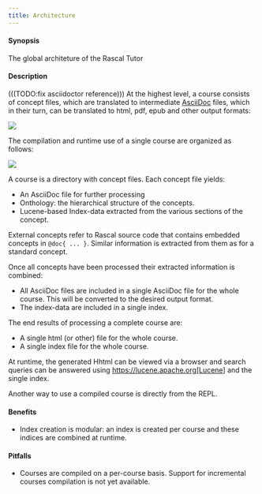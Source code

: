```yaml
---
title: Architecture
---
```


#### Synopsis

The global architeture of the Rascal Tutor

#### Description

(((TODO:fix asciidoctor reference)))
At the highest level, a course consists of concept files, which are translated to intermediate 
[AsciiDoc](http://asciidoctor.org) files,
which in their turn, can be translated to html, pdf, epub and other output formats:

![]((Global.png))

The compilation and runtime use of a single course are organized as follows:

![]((CompileUse.png))

A course is a directory with concept files. Each concept file yields:

* An AsciiDoc file for further processing
* Onthology: the hierarchical structure of the concepts.
* Lucene-based Index-data extracted from the various sections of the concept.

External concepts refer to Rascal source code that contains embedded concepts in `@doc{ ... }`.
Similar information is extracted from them as for a standard concept.

Once all concepts have been processed their extracted information is combined:

* All AsciiDoc files are included in a single AsciiDoc file for the whole course. 
  This will be converted to the desired output format.
* The index-data are included in a single index.

The end results of processing a complete course are:

* A single html (or other) file for the whole course.
* A single index file for the whole course.

At runtime, the generated Hhtml can be viewed via a browser and search queries
can be answered using https://lucene.apache.org[Lucene] and the single index.

Another way to use a compiled course is directly from the REPL.

#### Benefits

* Index creation is modular: an index is created per course and these indices are combined at runtime.

#### Pitfalls

* Courses are compiled on a per-course basis. 
  Support for incremental courses compilation is not yet available.

